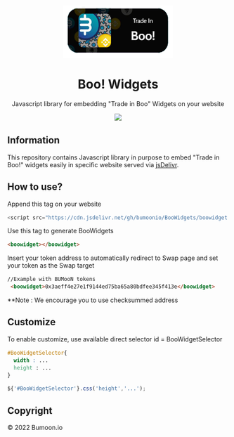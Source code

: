 <!-- PROJECT SHIELDS -->
<!--
*** I'm using markdown "reference style" links for readability.
*** Reference links are enclosed in brackets [ ] instead of parentheses ( ).
*** See the bottom of this document for the declaration of the reference variables
*** for contributors-url, forks-url, etc. This is an optional, concise syntax you may use.
*** https://www.markdownguide.org/basic-syntax/#reference-style-links
-->





<!-- PROJECT LOGO -->

<p align="center">
  <a href="https://github.com/bumoonio/BooWidgets">
    <img src="example.png" alt="Logo" width="250" height="120">
  </a>

  <h1 style="font-weight:bold" align="center">Boo! Widgets</h1>

  <p align="center">
    Javascript library for embedding "Trade in Boo" Widgets on your website
  
  </p>
</p>
 
 <p align="center">
  <img src="https://github.com/trustwallet/assets/workflows/Check/badge.svg">
</p>


## Information

This repository contains Javascript library in purpose to embed "Trade in Boo!" widgets easily in specific website served via <a href="https://jsdelivr.com">jsDelivr</a>.

## How to use?
Append this tag on your website
```js
<script src="https://cdn.jsdelivr.net/gh/bumoonio/BooWidgets/boowidget.js"></script>
```
Use this tag to generate BooWidgets
```html
<boowidget></boowidget>
```
Insert your token address to automatically redirect to Swap page and set your token as the Swap target
```html
//Example with BUMooN tokens
 <boowidget>0x3aeff4e27e1f9144ed75ba65a80bdfee345f413e</boowidget>
```
**Note : We encourage you to use checksummed address

## Customize
To enable customize, use available direct selector id = BooWidgetSelector
```css
#BooWidgetSelector{
  width : ...
  height : ...
}
```
```js
${'#BooWidgetSelector'}.css('height','...');
```




## Copyright

© 2022 Bumoon.io






<!-- MARKDOWN LINKS & IMAGES -->
[contributors-url]: https://github.com/bumoonio/bumoon/graphs/contributors
[linkedin-url]: https://www.linkedin.com/company/bumoon/mycompany/
